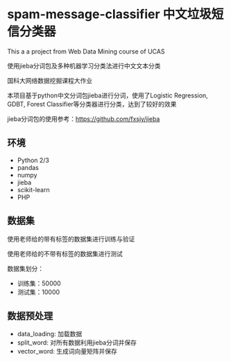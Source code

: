 # spam-message-classifier 中文垃圾短信分类器
This a a project from Web Data Mining course of UCAS

使用jieba分词包及多种机器学习分类法进行中文文本分类

国科大网络数据挖掘课程大作业

本项目基于python中文分词包jieba进行分词，使用了Logistic Regression, GDBT, Forest Classifier等分类器进行分类，达到了较好的效果

jieba分词包的使用参考：https://github.com/fxsjy/jieba

## 环境

- Python 2/3
- pandas
- numpy
- jieba
- scikit-learn
- PHP
## 数据集

使用老师给的带有标签的数据集进行训练与验证

使用老师给的不带有标签的数据集进行测试

数据集划分：

- 训练集：50000
- 测试集：10000

## 数据预处理

- data_loading: 加载数据
- split_word: 对所有数据利用jieba分词并保存
- vector_word: 生成词向量矩阵并保存

